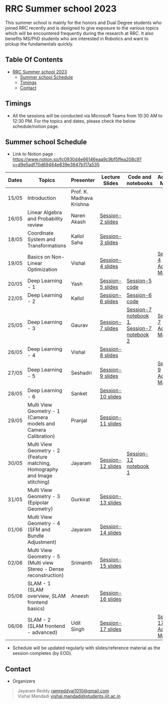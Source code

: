 # RRC Summer school 2023
This summer school is mainly for the honors and Dual Degree students who joined RRC recently and is designed to give exposure to the various topics which will be encountered frequently during the research at RRC. It also benefits MS/PhD students who are interested in Robotics and want to pickup the fundamentals quickly.
 
## Table Of Contents
* [RRC Summer school 2023](#summer-sessions-2023)
  * [Summer school Schedule](#summer-school-schedule)
  * [Timings](#Timings)
  * [Contact](#contact)

## Timings
* All the sessions will be conducted via Microsoft Teams from 10:30 AM to 12:30 PM. For the topics and dates, please check the below schedule/notion page.

## Summer school Schedule
* Link to Notion page : https://www.notion.so/fc0930d4e66146eaa9c9bf5ffea208c9?v=d9e5adf70d69464e839e3647b117a535

 Dates |  Topics                                             |  Presenter       |  Lecture Slides   | Code and notebooks  |  Additional Material
-------|-----------------------------------------------------|------------------|-----------------|---------------------|--------------------
15/05  |  Introduction                                       | Prof. K. Madhava Krishna      |    | 
16/05  |  Linear Algebra and Probability review              | Naren Akash         |  [Session-2 slides](lecture_slides/foundations/Linear_algebra_and_probability) |
18/05  |  Coordinate System and Transformations              | Kallol Saha         | [Session-3 slides](lecture_slides/foundations/Coordinate_Systems_and_Transforms)
19/05  |  Basics on Non-Linear Optimization                  | Vishal         | [Session-4 slides](lecture_slides/foundations/Calculus_review/) | | [Session-4 Additional Material](lecture_slides/foundations/Calculus_review/)
20/05  |  Deep Learning - 1                                  | Yash           | [Session-5 slides](lecture_slides/Deep_learning/basics/session_5/)   |  [Session-5 code](lecture_slides/Deep_learning/basics/session_5/)  | 
22/05  |  Deep Learning - 2                                  | Kallol         | [Session-6 slides](lecture_slides/Deep_learning/basics/session_6/) | [Session-6 code](https://colab.research.google.com/drive/1pfymiv8pUL7vWqdX7Wo-udZtPOaoC6yW#scrollTo=HEEjPQs09oPj)
25/05  |  Deep Learning - 3                                  | Gaurav         | [Session-7 slides](lecture_slides/Deep_learning/basics/session_7/) | [Session-7 notebook 1](https://colab.research.google.com/drive/1rJOIbwZ1vXRVbtmWFQIBlc8b7n1sIrmN?usp=sharing),   [Session-7 notebook 2](https://colab.research.google.com/github/pytorch/tutorials/blob/gh-pages/_downloads/36608d2d57f623ba3a623e0c947a8c3e/data_tutorial.ipynb) | [Session-7 Additional Material](lecture_slides/Deep_learning/basics/session_7/)
26/05  |  Deep Learning - 4                                  | Vishal         | [Session-8 slides](lecture_slides/Deep_learning/image_classification_and_VIT/)
27/05  |  Deep Learning - 5                                  | Seshadri       | [Session-9 slides](lecture_slides/Deep_learning/advanced/session_9_object_detection) | | [Session-9 Additional Material](lecture_slides/Deep_learning/advanced/session_9_object_detection/)
28/05  |  Deep Learning - 6                                  | Sanket         | [Session-10 slides](lecture_slides/Deep_learning/advanced/session_10_self_supervised_and_representation_learning)
29/05  |  Multi View Geometry - 1 (Camera models and Camera Calibration)      | Pranjal         | [Session-11 slides](lecture_slides/Multi_view_Geometry/session_11_Camera_models_and_calibration/)
30/05  |  Multi View Geometry - 2 (Feature matching, Homography and Image stitching)   | Jayaram       | [Session-12 slides](lecture_slides/Multi_view_Geometry/session_12_feature_matching_and_homography/)  |  [Session-12 notebook 1](lecture_slides/Multi_view_Geometry/session_12_feature_matching_and_homography/)
31/05  |  Multi View Geometry - 3  (Epipolar Geometry)      | Gurkirat        | [Session-13 slides](lecture_slides/Multi_view_Geometry/session_13_PnP_triangulation_epipolar_geometry/)
01/06  |  Multi View Geometry - 4  (SFM and Bundle Adjustment)      | Jayaram        | [Session-14 slides](lecture_slides/Multi_view_Geometry/session_14_SFM_and_Bundle_Adjustment/)
02/06  |  Multi View Geometry - 5  (Multi view Stereo - Dense reconstruction)      | Srimanth        | [Session-15 slides](lecture_slides/Multi_view_Geometry/session_15_Multi_view_streo/)
05/06  |  SLAM - 1  (SLAM overview, SLAM frontend basics)      | Aneesh        | [Session-16 slides](lecture_slides/SLAM/session_16_SLAM_overview_and_frontend/)
06/06  |  SLAM - 2  (SLAM frontend - advanced)      | Udit Singh        | [Session-17 slides](lecture_slides/SLAM/session_17_advanced_SLAM_frontend/) | | [Session-17 Additional Material](lecture_slides/SLAM/session_17_advanced_SLAM_frontend/)


* Schedule will be updated regularly with slides/reference material as the session completes (by EOD).

## Contact
* Organizers
>Jayaram Reddy <ramreddyai1010@gmail.com><br />
>Vishal Mandadi <vishal.mandadi@students.iiit.ac.in><br />
